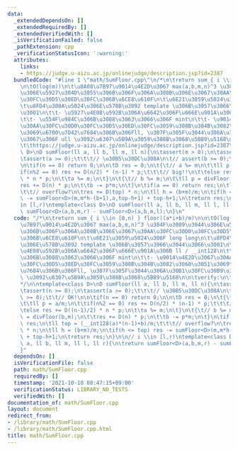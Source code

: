 ```yaml
---
data:
  _extendedDependsOn: []
  _extendedRequiredBy: []
  _extendedVerifiedWith: []
  _isVerificationFailed: false
  _pathExtension: cpp
  _verificationStatusIcon: ':warning:'
  attributes:
    links:
    - https://judge.u-aizu.ac.jp/onlinejudge/description.jsp?id=2387
  bundledCode: "#line 1 \"math/SumFloor.cpp\"\n/*\n\treturn sum_{ i \\in [0,n) } floor((a*i+b)/m)\n\
    \n\tO(log(m))\n\t\u8A08\u7B97\u9014\u4E2D\u3067 max(a,b,m,n)^3 \u304F\u3089\u3044\
    \u306E\u5927\u304D\u3055\u306B\u306F\u306A\u308B\u306E\u3067\u30AA\u30FC\u30D0\
    \u30FC\u30D5\u30ED\u30FC\u306B\u6CE8\u610F\n\t\u6E21\u3059\u5024\u306F long long\n\
    \t\u8FD4\u308A\u5024\u306E\u578B\u3092 template \u306B\u3057\u3066\u3044\u3066\
    \u3001\n\t\t- \u5927\u4E08\u592B\u306A\u6642\u306F\u666E\u901A\u306B ll / __int128\n\
    \t\t- \u554F\u984C\u306B\u3088\u3063\u3066\u306F mint\n\t\t- \u9014\u4E2D\u3067\
    \u30AA\u30FC\u30D0\u30FC\u30D5\u30ED\u30FC\u3059\u308B\u304B\u3082\u3060\u3051\
    \u3069\u6700\u7D42\u7684\u306B\u306Fll, \u307F\u305F\u3044\u306A\u30B1\u30FC\u30B9\
    \u3067\u306F ull \u3092\u6307\u5B9A\u3059\u308B\u3068\u5B89\u5168\n\n\tverify:\n\
    \t\thttps://judge.u-aizu.ac.jp/onlinejudge/description.jsp?id=2387\n*/\n\ntemplate<class\
    \ D>\nD sumFloor(ll a, ll b, ll m, ll n){\n\tassert(m > 0);\n\tassert(n >= 0);\n\
    \tassert(a >= 0);\t\t\t// \u30B5\u30DC\u308A\n\t// assert(b >= 0);\t\t// OK!\n\
    \n\tif(n == 0) return 0;\n\n\tD res = 0;\n\t{\t// a %= m\n\t\tll p = a/m;\n\t\t\
    if(n%2 == 0) res += D(n/2) * (n-1) * p;\t\t\t// big!!\n\t\telse res += D((n-1)/2)\
    \ * n * p;\n\t\ta %= m;\n\t}\n\t{\t// b %= m;\n\t\tll p = divFloor(b,m);\n\t\t\
    res += D(n) * p;\n\t\tb -= p*m;\n\t}\n\tif(a == 0) return res;\n\tll top = (__int128(a)*(n-1)+b)/m;\t\
    \t\t// overflow?\n\tres += D(top) * n;\n\tll h = (b+m)/m;\n\tif(h <= top) res\
    \ -= sumFloor<D>(m,m*h-(b+1),a,top-h+1) + top-h+1;\n\treturn res;\n}\n\n// i \\\
    in [l,r)\ntemplate<class D>\nD sumFloor(ll a, ll b, ll m, ll l, ll r){\n\treturn\
    \ sumFloor<D>(a,b,m,r) - sumFloor<D>(a,b,m,l);\n}\n"
  code: "/*\n\treturn sum_{ i \\in [0,n) } floor((a*i+b)/m)\n\n\tO(log(m))\n\t\u8A08\
    \u7B97\u9014\u4E2D\u3067 max(a,b,m,n)^3 \u304F\u3089\u3044\u306E\u5927\u304D\u3055\
    \u306B\u306F\u306A\u308B\u306E\u3067\u30AA\u30FC\u30D0\u30FC\u30D5\u30ED\u30FC\
    \u306B\u6CE8\u610F\n\t\u6E21\u3059\u5024\u306F long long\n\t\u8FD4\u308A\u5024\
    \u306E\u578B\u3092 template \u306B\u3057\u3066\u3044\u3066\u3001\n\t\t- \u5927\
    \u4E08\u592B\u306A\u6642\u306F\u666E\u901A\u306B ll / __int128\n\t\t- \u554F\u984C\
    \u306B\u3088\u3063\u3066\u306F mint\n\t\t- \u9014\u4E2D\u3067\u30AA\u30FC\u30D0\
    \u30FC\u30D5\u30ED\u30FC\u3059\u308B\u304B\u3082\u3060\u3051\u3069\u6700\u7D42\
    \u7684\u306B\u306Fll, \u307F\u305F\u3044\u306A\u30B1\u30FC\u30B9\u3067\u306F ull\
    \ \u3092\u6307\u5B9A\u3059\u308B\u3068\u5B89\u5168\n\n\tverify:\n\t\thttps://judge.u-aizu.ac.jp/onlinejudge/description.jsp?id=2387\n\
    */\n\ntemplate<class D>\nD sumFloor(ll a, ll b, ll m, ll n){\n\tassert(m > 0);\n\
    \tassert(n >= 0);\n\tassert(a >= 0);\t\t\t// \u30B5\u30DC\u308A\n\t// assert(b\
    \ >= 0);\t\t// OK!\n\n\tif(n == 0) return 0;\n\n\tD res = 0;\n\t{\t// a %= m\n\
    \t\tll p = a/m;\n\t\tif(n%2 == 0) res += D(n/2) * (n-1) * p;\t\t\t// big!!\n\t\
    \telse res += D((n-1)/2) * n * p;\n\t\ta %= m;\n\t}\n\t{\t// b %= m;\n\t\tll p\
    \ = divFloor(b,m);\n\t\tres += D(n) * p;\n\t\tb -= p*m;\n\t}\n\tif(a == 0) return\
    \ res;\n\tll top = (__int128(a)*(n-1)+b)/m;\t\t\t// overflow?\n\tres += D(top)\
    \ * n;\n\tll h = (b+m)/m;\n\tif(h <= top) res -= sumFloor<D>(m,m*h-(b+1),a,top-h+1)\
    \ + top-h+1;\n\treturn res;\n}\n\n// i \\in [l,r)\ntemplate<class D>\nD sumFloor(ll\
    \ a, ll b, ll m, ll l, ll r){\n\treturn sumFloor<D>(a,b,m,r) - sumFloor<D>(a,b,m,l);\n\
    }"
  dependsOn: []
  isVerificationFile: false
  path: math/SumFloor.cpp
  requiredBy: []
  timestamp: '2021-10-10 08:47:15+09:00'
  verificationStatus: LIBRARY_NO_TESTS
  verifiedWith: []
documentation_of: math/SumFloor.cpp
layout: document
redirect_from:
- /library/math/SumFloor.cpp
- /library/math/SumFloor.cpp.html
title: math/SumFloor.cpp
---
```

